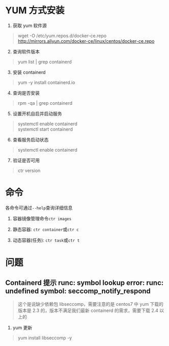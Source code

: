 # YUM 方式安装

1. 获取 yum 软件源

> wget -O /etc/yum.repos.d/docker-ce.repo http://mirrors.aliyun.com/docker-ce/linux/centos/docker-ce.repo

2. 查询软件版本

> yum list | grep containerd

3. 安装 containerd

> yum -y install containerd.io

4. 查询是否安装

> rpm -qa | grep containerd

5. 设置开机自启并启动服务

> systemctl enable containerd  
> systemctl start containerd

6. 查看服务启动状态

> systemctl enable containerd

7. 验证是否可用

> ctr version

# 命令

各命令可通过`--help`查询详细信息

1. 容器镜像管理命令`ctr images`

2. 静态容器: `ctr container`或`ctr c`

3. 动态容器(任务): `ctr task`或`ctr t`

# 问题

## Containerd 提示 runc: symbol lookup error: runc: undefined symbol: seccomp_notify_respond

> 这个是说缺少依赖包 libseccomp，需要注意的是 centos7 中 yum 下载的版本是 2.3 的，版本不满足我们最新 containerd 的需求，需要下载 2.4 以上的

1. yum 更新

> yum install libseccomp -y
